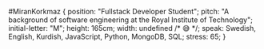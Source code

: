#MiranKorkmaz {
    position: "Fullstack Developer Student";
    pitch: "A background of software engineering at the Royal Institute of Technology";
    initial-letter: "M";
    height: 165cm;
    width: undefined /* 😅 */; 
    speak: Swedish, English, Kurdish, JavaScript, Python, MongoDB, SQL;
    stress: 65;
}
